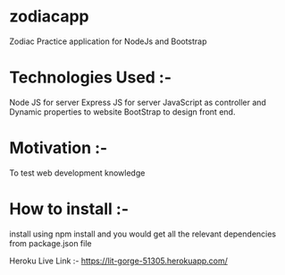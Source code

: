 # zodiacapp
Zodiac Practice application for NodeJs and Bootstrap 

# Technologies Used :-
Node JS for server
Express JS for server
JavaScript as controller and Dynamic properties to website
BootStrap to design front end.

# Motivation :-
To test web development knowledge

# How to install :-
install using npm install and you would get all the relevant dependencies from package.json file

Heroku Live Link :- https://lit-gorge-51305.herokuapp.com/

